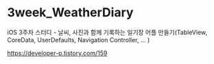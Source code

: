 # 3week_WeatherDiary
iOS 3주차 스터디 - 날씨, 사진과 함께 기록하는 일기장 어플 만들기(TableView, CoreData, UserDefaults, Navigation Controller, ... )

https://developer-p.tistory.com/159
